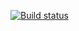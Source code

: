 [![Build status](https://ci.appveyor.com/api/projects/status/e8law7rlnbn2bu47/branch/main?svg=true)](https://ci.appveyor.com/project/Kosatos/ajs-oop/branch/main)

